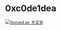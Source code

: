 # 0xc0de1dea
[![Solved.ac
프로필](http://mazassumnida.wtf/api/v2/generate_badge?boj={0xc0de1dea})](https://solved.ac/{0xc0de1dea})
